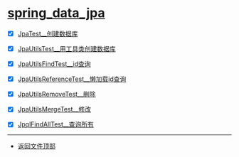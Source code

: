 
# [spring_data_jpa](../README.md)

- [x] [JpaTest__创建数据库](src/test/java/com/cpucode/test/JpaTest.java)
- [x] [JpaUtilsTest__用工具类创建数据库](src/test/java/com/cpucode/test/JpaUtilsTest.java)
- [x] [JpaUtilsFindTest__id查询](src/test/java/com/cpucode/test/JpaUtilsFindTest.java)
- [x] [JpaUtilsReferenceTest__懒加载id查询](src/test/java/com/cpucode/test/JpaUtilsReferenceTest.java)
- [x] [JpaUtilsRemoveTest__删除](src/test/java/com/cpucode/test/JpaUtilsRemoveTest.java)
- [x] [JpaUtilsMergeTest__修改](src/test/java/com/cpucode/test/JpaUtilsMergeTest.java)

- [x] [JpqlFindAllTest__查询所有](src/test/java/com/cpucode/test/JpqlFindAllTest.java)

-----------------

- [返回文件顶部](../README.md)